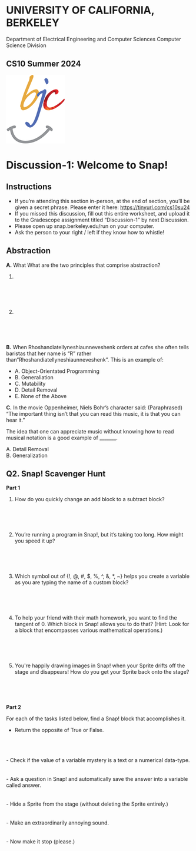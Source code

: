 
# UNIVERSITY OF CALIFORNIA, BERKELEY  
Department of Electrical Engineering and Computer Sciences Computer Science Division

## **CS10 Summer 2024** 

![The Beauty and Joy of Computing Logo](/assets/images/bjc-logo.png)

# Discussion-1: Welcome to Snap!

## **Instructions**

- If you’re attending this section in-person, at the end of section, you’ll be given a secret phrase. Please enter it here: <ins>https://tinyurl.com/cs10su24</ins>
- If you missed this discussion, fill out this entire worksheet, and upload it to the Gradescope assignment titled “Discussion-1” by next Discussion. 
- Please open up snap.berkeley.edu/run on your computer.
- Ask the person to your right / left if they know how to whistle!


## **Abstraction** 

**A.** What What are the two principles that comprise abstraction?  

1. 
<br/>
<br/>
<br/>

2. 
<br/>
<br/>
<br/>

**B.** When Rhoshandiatellyneshiaunneveshenk orders at cafes she often tells baristas that her name is “R” rather than“Rhoshandiatellyneshiaunneveshenk”. This is an example of:

- A. Object-Orientated Programming  
- B. Generaliation  
- C. Mutability  
- D. Detail Removal  
- E. None of the Above  

**C.** In the movie Oppenheimer, Niels Bohr’s character said: (Paraphrased) “The important thing isn’t that you can read this music, it is that you can hear it.”


The idea that one can appreciate music without knowing how to read musical notation is a good example of _______.  

A. Detail Removal  
B. Generalization 


## **Q2. Snap! Scavenger Hunt**  

**Part 1**   
1. How do you quickly change an add block to a subtract block?
<br/>
<br/>
<br/>

2. You’re running a program in Snap!, but it’s taking too long. How might you speed it up? 
<br/>
<br/>
<br/>

3. Which symbol out of {!, @, #, $, %, ^, &, *, ~} helps you create a variable as you are typing the name of a custom block?
<br/>
<br/>
<br/>

4. To help your friend with their math homework, you want to find the tangent of 0. Which block in Snap! allows you to do that? (Hint: Look for a block that encompasses various mathematical operations.)
<br/>
<br/>
<br/>

5. You're happily drawing images in Snap! when your Sprite drifts off the stage and disappears! How do you get your Sprite back onto the stage?
<br/>
<br/>
<br/>

**Part 2**  

For each of the tasks listed below, find a Snap! block that accomplishes it.

- Return the opposite of True or False.
<br/>
<br/>
<br/>
- Check if the value of a variable mystery is a text or a numerical data-type.
<br/>
<br/>
<br/>
- Ask a question in Snap! and automatically save the answer into a variable called answer.
<br/>
<br/>
<br/>
- Hide a Sprite from the stage (without deleting the Sprite entirely.)
<br/>
<br/>
<br/>
- Make an extraordinarily annoying sound.
<br/>
<br/>
<br/>
- Now make it stop (please.)
<br/>
<br/>
<br/>

